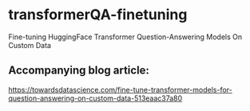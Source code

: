# transformerQA-finetuning
Fine-tuning HuggingFace Transformer Question-Answering Models On Custom Data 

## Accompanying blog article:
https://towardsdatascience.com/fine-tune-transformer-models-for-question-answering-on-custom-data-513eaac37a80
